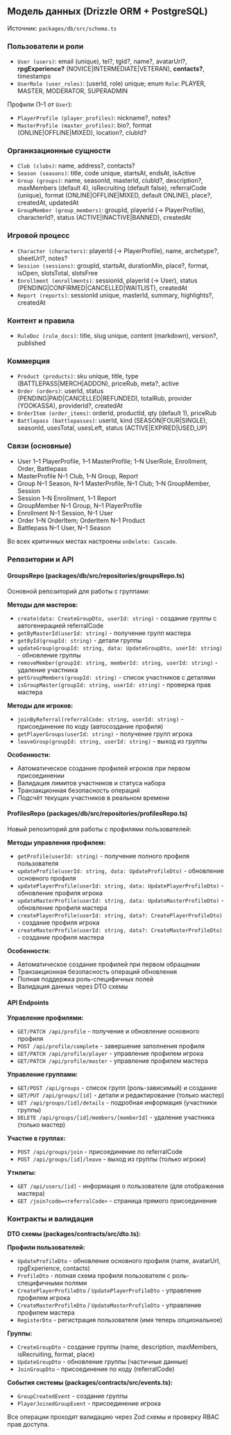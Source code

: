 ## Модель данных (Drizzle ORM + PostgreSQL)

Источник: `packages/db/src/schema.ts`

### Пользователи и роли
- `User (users)`: email (unique), tel?, tgId?, name?, avatarUrl?, **rpgExperience?** (NOVICE|INTERMEDIATE|VETERAN), **contacts?**, timestamps
- `UserRole (user_roles)`: (userId, role) unique; enum `Role`: PLAYER, MASTER, MODERATOR, SUPERADMIN

Профили (1–1 от `User`):
- `PlayerProfile (player_profiles)`: nickname?, notes?
- `MasterProfile (master_profiles)`: bio?, format (ONLINE|OFFLINE|MIXED), location?, clubId?

### Организационные сущности
- `Club (clubs)`: name, address?, contacts?
- `Season (seasons)`: title, code unique, startsAt, endsAt, isActive
- `Group (groups)`: name, seasonId, masterId, clubId?, description?, maxMembers (default 4), isRecruiting (default false), referralCode (unique), format (ONLINE|OFFLINE|MIXED, default ONLINE), place?, createdAt, updatedAt
- `GroupMember (group_members)`: groupId, playerId (→ PlayerProfile), characterId?, status (ACTIVE|INACTIVE|BANNED), createdAt

### Игровой процесс
- `Character (characters)`: playerId (→ PlayerProfile), name, archetype?, sheetUrl?, notes?
- `Session (sessions)`: groupId, startsAt, durationMin, place?, format, isOpen, slotsTotal, slotsFree
- `Enrollment (enrollments)`: sessionId, playerId (→ User), status (PENDING|CONFIRMED|CANCELLED|WAITLIST), createdAt
- `Report (reports)`: sessionId unique, masterId, summary, highlights?, createdAt

### Контент и правила
- `RuleDoc (rule_docs)`: title, slug unique, content (markdown), version?, published

### Коммерция
- `Product (products)`: sku unique, title, type (BATTLEPASS|MERCH|ADDON), priceRub, meta?, active
- `Order (orders)`: userId, status (PENDING|PAID|CANCELLED|REFUNDED), totalRub, provider (YOOKASSA), providerId?, createdAt
- `OrderItem (order_items)`: orderId, productId, qty (default 1), priceRub
- `Battlepass (battlepasses)`: userId, kind (SEASON|FOUR|SINGLE), seasonId, usesTotal, usesLeft, status (ACTIVE|EXPIRED|USED_UP)

### Связи (основные)
- User 1–1 PlayerProfile, 1–1 MasterProfile; 1–N UserRole, Enrollment, Order, Battlepass
- MasterProfile N–1 Club, 1–N Group, Report
- Group N–1 Season, N–1 MasterProfile, N–1 Club; 1–N GroupMember, Session
- Session 1–N Enrollment, 1–1 Report
- GroupMember N–1 Group, N–1 PlayerProfile
- Enrollment N–1 Session, N–1 User
- Order 1–N OrderItem; OrderItem N–1 Product
- Battlepass N–1 User, N–1 Season

Во всех критичных местах настроены `onDelete: Cascade`.

### Репозитории и API

#### GroupsRepo (packages/db/src/repositories/groupsRepo.ts)
Основной репозиторий для работы с группами:

**Методы для мастеров:**
- `create(data: CreateGroupDto, userId: string)` - создание группы с автогенерацией referralCode
- `getByMasterId(userId: string)` - получение групп мастера
- `getById(groupId: string)` - детали группы
- `updateGroup(groupId: string, data: UpdateGroupDto, userId: string)` - обновление группы
- `removeMember(groupId: string, memberId: string, userId: string)` - удаление участника
- `getGroupMembers(groupId: string)` - список участников с деталями
- `isGroupMaster(groupId: string, userId: string)` - проверка прав мастера

**Методы для игроков:**
- `joinByReferral(referralCode: string, userId: string)` - присоединение по коду (автосоздание профиля)
- `getPlayerGroups(userId: string)` - получение групп игрока
- `leaveGroup(groupId: string, userId: string)` - выход из группы

**Особенности:**
- Автоматическое создание профилей игроков при первом присоединении
- Валидация лимитов участников и статуса набора
- Транзакционная безопасность операций
- Подсчёт текущих участников в реальном времени

#### ProfilesRepo (packages/db/src/repositories/profilesRepo.ts)
Новый репозиторий для работы с профилями пользователей:

**Методы управления профилем:**
- `getProfile(userId: string)` - получение полного профиля пользователя
- `updateProfile(userId: string, data: UpdateProfileDto)` - обновление основного профиля
- `updatePlayerProfile(userId: string, data: UpdatePlayerProfileDto)` - обновление профиля игрока
- `updateMasterProfile(userId: string, data: UpdateMasterProfileDto)` - обновление профиля мастера
- `createPlayerProfile(userId: string, data?: CreatePlayerProfileDto)` - создание профиля игрока
- `createMasterProfile(userId: string, data?: CreateMasterProfileDto)` - создание профиля мастера

**Особенности:**
- Автоматическое создание профилей при первом обращении
- Транзакционная безопасность операций обновления
- Полная поддержка роль-специфичных полей
- Валидация данных через DTO схемы

#### API Endpoints

**Управление профилями:**
- `GET/PATCH /api/profile` - получение и обновление основного профиля
- `POST /api/profile/complete` - завершение заполнения профиля
- `GET/PATCH /api/profile/player` - управление профилем игрока
- `GET/PATCH /api/profile/master` - управление профилем мастера

**Управление группами:**
- `GET/POST /api/groups` - список групп (роль-зависимый) и создание
- `GET/PUT /api/groups/[id]` - детали и редактирование (только мастер)
- `GET /api/groups/[id]/details` - подробная информация (участники группы)
- `DELETE /api/groups/[id]/members/[memberId]` - удаление участника (только мастер)

**Участие в группах:**
- `POST /api/groups/join` - присоединение по referralCode
- `POST /api/groups/[id]/leave` - выход из группы (только игроки)

**Утилиты:**
- `GET /api/users/[id]` - информация о пользователе (для отображения мастера)
- `GET /join?code=<referralCode>` - страница прямого присоединения

### Контракты и валидация

**DTO схемы (packages/contracts/src/dto.ts):**

**Профили пользователей:**
- `UpdateProfileDto` - обновление основного профиля (name, avatarUrl, rpgExperience, contacts)
- `ProfileDto` - полная схема профиля пользователя с роль-специфичными полями
- `CreatePlayerProfileDto` / `UpdatePlayerProfileDto` - управление профилем игрока
- `CreateMasterProfileDto` / `UpdateMasterProfileDto` - управление профилем мастера
- `RegisterDto` - регистрация пользователя (имя теперь опциональное)

**Группы:**
- `CreateGroupDto` - создание группы (name, description, maxMembers, isRecruiting, format, place)
- `UpdateGroupDto` - обновление группы (частичные данные)
- `JoinGroupDto` - присоединение по коду (referralCode)

**События системы (packages/contracts/src/events.ts):**
- `GroupCreatedEvent` - создание группы
- `PlayerJoinedGroupEvent` - присоединение игрока

Все операции проходят валидацию через Zod схемы и проверку RBAC прав доступа.



